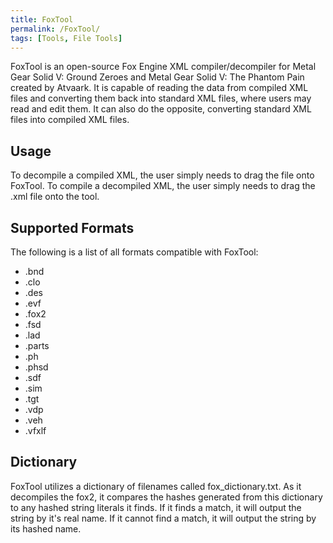 ```yaml
---
title: FoxTool
permalink: /FoxTool/
tags: [Tools, File Tools]
---
```


FoxTool is an open-source Fox Engine XML compiler/decompiler for Metal
Gear Solid V: Ground Zeroes and Metal Gear Solid V: The Phantom Pain
created by Atvaark. It is capable of reading the data from compiled XML
files and converting them back into standard XML files, where users may
read and edit them. It can also do the opposite, converting standard XML
files into compiled XML files.

## Usage

To decompile a compiled XML, the user simply needs to drag the file onto
FoxTool. To compile a decompiled XML, the user simply needs to drag the
.xml file onto the tool.

## Supported Formats

The following is a list of all formats compatible with FoxTool:

  - .bnd
  - .clo
  - .des
  - .evf
  - .fox2
  - .fsd
  - .lad
  - .parts
  - .ph
  - .phsd
  - .sdf
  - .sim
  - .tgt
  - .vdp
  - .veh
  - .vfxlf

## Dictionary

FoxTool utilizes a dictionary of filenames called fox_dictionary.txt.
As it decompiles the fox2, it compares the hashes generated from this
dictionary to any hashed string literals it finds. If it finds a match,
it will output the string by it's real name. If it cannot find a match,
it will output the string by its hashed
name.
